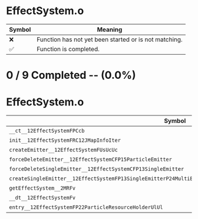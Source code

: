 # EffectSystem.o
| Symbol | Meaning 
| ------------- | ------------- 
| :x: | Function has not yet been started or is not matching. 
| :white_check_mark: | Function is completed. 


# 0 / 9 Completed -- (0.0%)
# EffectSystem.o
| Symbol | Decompiled? |
| ------------- | ------------- |
| `__ct__12EffectSystemFPCcb` | :x: |
| `init__12EffectSystemFRC12JMapInfoIter` | :x: |
| `createEmitter__12EffectSystemFUsUcUc` | :x: |
| `forceDeleteEmitter__12EffectSystemCFP15ParticleEmitter` | :x: |
| `forceDeleteSingleEmitter__12EffectSystemCFP13SingleEmitter` | :x: |
| `createSingleEmitter__12EffectSystemFP13SingleEmitterP24MultiEmitterCallBackBaseP28MultiEmitterParticleCallBack` | :x: |
| `getEffectSystem__2MRFv` | :x: |
| `__dt__12EffectSystemFv` | :x: |
| `entry__12EffectSystemFP22ParticleResourceHolderUlUl` | :x: |

